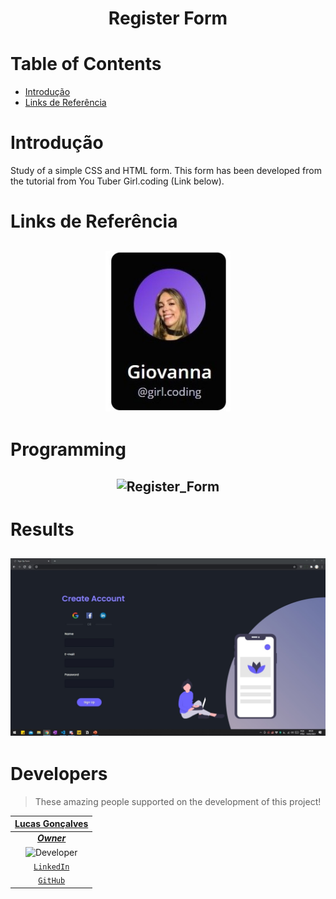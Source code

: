 <h1 align="center">
    Register Form <br>

</h1>

# Table of Contents
- [Introdução](#Introdução)
- [Links de Referência](#Links-de-Referência)

# Introdução 

Study of a simple CSS and HTML form. This form has been developed from the tutorial from You Tuber Girl.coding (Link below).


# Links de Referência
<h2 align="center"><a href="https://giovannamoeller.github.io/links/" target="_blank"><img alt="Girl Coding" title="Instructor" src="https://raw.githubusercontent.com/Auriflanos/Register-Form/main/SharedScreenshot.jpg" width="200px"/></a></h2>

# **Programming**
<h2 align="center"><img alt="Register_Form" title="Register_Form" src="https://www.dropbox.com/s/raw/lvt9ce2b90b867u/Video-Estudo.gif" width="800px" /></h2>

# **Results**
<h2 align="center"><img alt="Register_Form" title="Register_Form" src="https://raw.githubusercontent.com/Auriflanos/Register-Form/main/FinalResults.jpg" width="800px" /></h2>

# **Developers**

> These amazing people supported on the development of this project!

| <a href="https://github.com/Auriflanos" target="_blank">**Lucas Gonçalves**</a> | 
| :---: |
| <a href="https://github.com/Auriflanos" target="_blank">***Owner***</a> |
|<img alt="Developer" title="Developer" src="https://avatars0.githubusercontent.com/u/66454089?s=460&u=7d44989a97508ae37a8d5d81fb1bf19e005f15e9&v=4" width="130px" />| 
| <a href="https://www.linkedin.com/in/lucasrgoncalves/" target="_blank">`LinkedIn`</a> | 
| <a href="https://github.com/Auriflanos" target="_blank">`GitHub`</a> 
